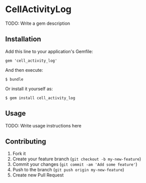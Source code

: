 # CellActivityLog

TODO: Write a gem description

## Installation

Add this line to your application's Gemfile:

    gem 'cell_activity_log'

And then execute:

    $ bundle

Or install it yourself as:

    $ gem install cell_activity_log

## Usage

TODO: Write usage instructions here

## Contributing

1. Fork it
2. Create your feature branch (`git checkout -b my-new-feature`)
3. Commit your changes (`git commit -am 'Add some feature'`)
4. Push to the branch (`git push origin my-new-feature`)
5. Create new Pull Request
